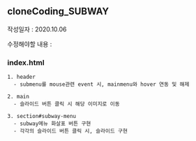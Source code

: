 ## cloneCoding_SUBWAY

작성일자 : 2020.10.06

수정해야할 내용 :

  ### index.html
    1. header
      - submenu를 mouse관련 event 시, mainmenu와 hover 연동 및 해제
      
    2. main
      - 슬라이드 버튼 클릭 시 해당 이미지로 이동
      
    3. section#subway-menu
      - subway메뉴 화살표 버튼 구현
      - 각각의 슬라이드 버튼 클릭 시, 슬라이드 구현

